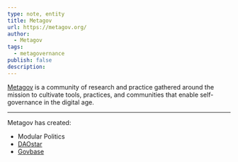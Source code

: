 ```yaml
---
type: note, entity
title: Metagov
url: https://metagov.org/
author:
  - Metagov
tags:
  - metagovernance
publish: false
description: 
---
```


[Metagov](https://metagov.org/) is a community of research and practice gathered around the mission to cultivate tools, practices, and communities that enable self-governance in the digital age.

---

Metagov has created:

- Modular Politics
- [DAOstar](links/DAOstar.md)
- [Govbase](links/Govbase.md)
